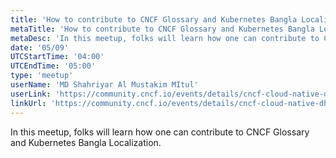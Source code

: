 ```yaml
---
title: 'How to contribute to CNCF Glossary and Kubernetes Bangla Localization'
metaTitle: 'How to contribute to CNCF Glossary and Kubernetes Bangla Localization'
metaDesc: 'In this meetup, folks will learn how one can contribute to CNCF Glossary and Kubernetes Bangla Localization.'
date: '05/09'
UTCStartTime: '04:00'
UTCEndTime: '05:00'
type: 'meetup'
userName: 'MD Shahriyar Al Mustakim MItul'
userLink: 'https://community.cncf.io/events/details/cncf-cloud-native-dhaka-presents-contribute-to-cncf-glossary-amp-kubernetes-bn-localization-maintainers-talk-2025-05-09/'
linkUrl: 'https://community.cncf.io/events/details/cncf-cloud-native-dhaka-presents-contribute-to-cncf-glossary-amp-kubernetes-bn-localization-maintainers-talk-2025-05-09/'
---
```


In this meetup, folks will learn how one can contribute to CNCF Glossary and Kubernetes Bangla Localization.
